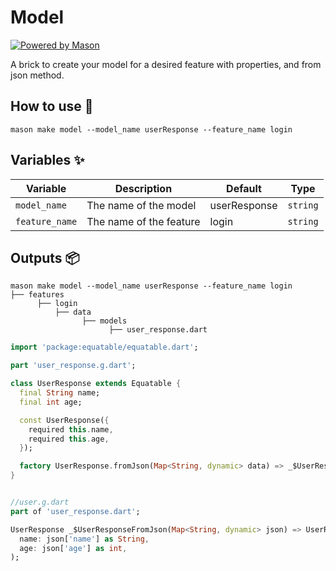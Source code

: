 # Model

[![Powered by Mason](https://img.shields.io/endpoint?url=https%3A%2F%2Ftinyurl.com%2Fmason-badge)](https://github.com/felangel/mason)

A brick to create your model for a desired feature with properties, and from json method.

## How to use 🚀

```
mason make model --model_name userResponse --feature_name login
```

## Variables ✨

| Variable       | Description                      | Default      | Type      |
|----------------| -------------------------------- | -----------  | --------- |
| `model_name`   | The name of the model            | userResponse | `string`  |
| `feature_name` | The name of the feature          | login        | `string`  |

## Outputs 📦

```
mason make model --model_name userResponse --feature_name login
├── features
      ├── login
          ├── data
                ├── models
                      ├── user_response.dart
```

```dart
import 'package:equatable/equatable.dart';

part 'user_response.g.dart';

class UserResponse extends Equatable {
  final String name;
  final int age;

  const UserResponse({ 
    required this.name,
    required this.age,
  });

  factory UserResponse.fromJson(Map<String, dynamic> data) => _$UserResponseFromJson(data);
}


//user.g.dart
part of 'user_response.dart';

UserResponse _$UserResponseFromJson(Map<String, dynamic> json) => UserResponse(
  name: json['name'] as String,
  age: json['age'] as int,
);
```
